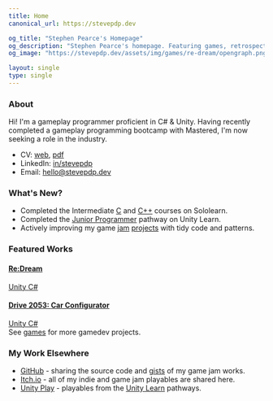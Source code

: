 ```yaml
---
title: Home
canonical_url: https://stevepdp.dev

og_title: "Stephen Pearce's Homepage"
og_description: "Stephen Pearce's homepage. Featuring games, retrospectives and blogs."
og_image: "https://stevepdp.dev/assets/img/games/re-dream/opengraph.png"

layout: single
type: single
---
```


### About
Hi! I&apos;m a <span class="highlight">gameplay programmer</span> proficient in <span class="highlight">C# &amp; Unity</span>. Having recently completed a gameplay programming bootcamp with Mastered, I&apos;m now seeking a role in the industry.

* CV: <a href="/cv.html">web</a>, <a href="/assets/doc/cv-public-202308251402.pdf">pdf</a>
* LinkedIn: <a href="https://linkedin.com/in/stevepdp">in/stevepdp</a>
* Email: <a href="hello@stevepdp.dev">hello@stevepdp.dev</a>


### What&apos;s New?
* Completed the Intermediate <a href="https://www.sololearn.com/certificates/CC-KC2GHEHE" rel="nofollow noopener noreferrer" target="_blank">C</a> and <a href="https://www.sololearn.com/certificates/CC-7TQAOAPI" rel="nofollow noopener noreferrer" target="_blank">C++</a> courses on Sololearn.
* Completed the <a href="https://www.credly.com/badges/3e03a23b-b72d-48b1-b1d3-2cd199f63d76/public_url" rel="me nofollow noopener noreferrer" target="_blank">Junior Programmer</a> pathway on Unity Learn.
* Actively improving my game <a href="/games/weekly-game-jam/ghoul-must-eat.html">jam</a> <a href="http://localhost:8080/games/weekly-game-jam/waiting-for-uptrend.html">projects</a> with tidy code and patterns.


### Featured Works
<div class="game-grid">
	<a href="/games/mastered/re-dream.html" class="game" style="background-image: url(/assets/img/games/re-dream/screenshot-squarecropnohud.png)">
		<h4 class="game__desc">Re:Dream</h4>
		<div class="game__desc game__desc--tools">
			<span class="tool">Unity</span>
			<span class="tool">C#</span>
		</div>
	</a>
	<a href="/games/mastered/car-configurator.html" class="game" style="background-image: url(/assets/img/games/car-configurator/screenshot-squarecropnohud.png)">
		<h4 class="game__desc"><span class="sr-only">Drive 2053: </span>Car Configurator</h4>
		<div class="game__desc game__desc--tools">
			<span class="tool">Unity</span>
			<span class="tool">C#</span>
		</div>
	</a>
</div>
See <a href="/games.html">games</a> for more gamedev projects.


### My Work Elsewhere
* <a href="https://www.github.com/stevepdp" rel="me nofollow noopener noreferrer" target="_blank">GitHub</a> - sharing the source code and <a href="https://gist.github.com/stevepdp" rel="me nofollow noreferrer noopener" target="_blank">gists</a> of my game jam works.
* <a href="https://stevepdp.itch.io/" rel="me nofollow noopener noreferrer" target="_blank">Itch.io</a> - all of my indie and game jam playables are shared here.
* <a href="https://play.unity.com/u/stevepdp" rel="me nofollow noopener noreferrer" target="_blank">Unity Play</a> - playables from the <a href="https://learn.unity.com/u/stevepdp" rel="me nofollow noopener noreferrer" target="_blank" title="Stephen Pearce on Unity Learn">Unity Learn</a> pathways.
